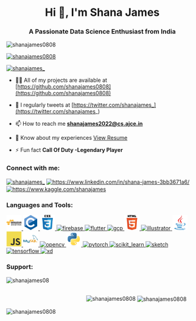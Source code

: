 <h1 align="center">Hi 👋, I'm Shana James</h1>
<h3 align="center">A Passionate Data Science Enthusiast from India</h3>

<p align="left"> <img src="https://komarev.com/ghpvc/?username=shanajames0808&label=Profile%20views&color=0e75b6&style=flat" alt="shanajames0808" /> </p>

<p align="left"> <a href="https://github.com/ryo-ma/github-profile-trophy"><img src="https://github-profile-trophy.vercel.app/?username=shanajames0808" alt="shanajames0808" /></a> </p>

<p align="left"> <a href="https://twitter.com/shanajames_" target="blank"><img src="https://img.shields.io/twitter/follow/shanajames_?logo=twitter&style=for-the-badge" alt="shanajames_" /></a> </p>

- 👨‍💻 All of my projects are available at [https://github.com/shanajames0808](https://github.com/shanajames0808)

- 📝 I regularly tweets at [https://twitter.com/shanajames_](https://twitter.com/shanajames_)

- 📫 How to reach me **shanajames2022@cs.ajce.in**

- 📄 Know about my experiences [View Resume](https://drive.google.com/file/d/1y6j33sGxyWBxk0okcOLVIYQh28Ufjof0/view?usp=sharing)

- ⚡ Fun fact **Call Of Duty -Legendary Player**

<h3 align="left">Connect with me:</h3>
<p align="left">
<a href="https://twitter.com/shanajames_" target="blank"><img align="center" src="https://raw.githubusercontent.com/rahuldkjain/github-profile-readme-generator/neutral-icons/src/images/icons/Social/twitter.svg" alt="shanajames_" height="30" width="40" /></a>
<a href="https://linkedin.com/in/https://www.linkedin.com/in/shana-james-3bb3671a6/" target="blank"><img align="center" src="https://raw.githubusercontent.com/rahuldkjain/github-profile-readme-generator/neutral-icons/src/images/icons/Social/linked-in-alt.svg" alt="https://www.linkedin.com/in/shana-james-3bb3671a6/" height="30" width="40" /></a>
<a href="https://kaggle.com/https://www.kaggle.com/shanajames" target="blank"><img align="center" src="https://raw.githubusercontent.com/rahuldkjain/github-profile-readme-generator/neutral-icons/src/images/icons/Social/kaggle.svg" alt="https://www.kaggle.com/shanajames" height="30" width="40" /></a>
</p>

<h3 align="left">Languages and Tools:</h3>
<p align="left"> <a href="https://aws.amazon.com" target="_blank"> <img src="https://raw.githubusercontent.com/devicons/devicon/master/icons/amazonwebservices/amazonwebservices-original-wordmark.svg" alt="aws" width="40" height="40"/> </a> <a href="https://www.cprogramming.com/" target="_blank"> <img src="https://raw.githubusercontent.com/devicons/devicon/master/icons/c/c-original.svg" alt="c" width="40" height="40"/> </a> <a href="https://www.w3schools.com/css/" target="_blank"> <img src="https://raw.githubusercontent.com/devicons/devicon/master/icons/css3/css3-original-wordmark.svg" alt="css3" width="40" height="40"/> </a> <a href="https://firebase.google.com/" target="_blank"> <img src="https://www.vectorlogo.zone/logos/firebase/firebase-icon.svg" alt="firebase" width="40" height="40"/> </a> <a href="https://flutter.dev" target="_blank"> <img src="https://www.vectorlogo.zone/logos/flutterio/flutterio-icon.svg" alt="flutter" width="40" height="40"/> </a> <a href="https://cloud.google.com" target="_blank"> <img src="https://www.vectorlogo.zone/logos/google_cloud/google_cloud-icon.svg" alt="gcp" width="40" height="40"/> </a> <a href="https://www.w3.org/html/" target="_blank"> <img src="https://raw.githubusercontent.com/devicons/devicon/master/icons/html5/html5-original-wordmark.svg" alt="html5" width="40" height="40"/> </a> <a href="https://www.adobe.com/in/products/illustrator.html" target="_blank"> <img src="https://www.vectorlogo.zone/logos/adobe_illustrator/adobe_illustrator-icon.svg" alt="illustrator" width="40" height="40"/> </a> <a href="https://www.java.com" target="_blank"> <img src="https://raw.githubusercontent.com/devicons/devicon/master/icons/java/java-original.svg" alt="java" width="40" height="40"/> </a> <a href="https://developer.mozilla.org/en-US/docs/Web/JavaScript" target="_blank"> <img src="https://raw.githubusercontent.com/devicons/devicon/master/icons/javascript/javascript-original.svg" alt="javascript" width="40" height="40"/> </a> <a href="https://www.mysql.com/" target="_blank"> <img src="https://raw.githubusercontent.com/devicons/devicon/master/icons/mysql/mysql-original-wordmark.svg" alt="mysql" width="40" height="40"/> </a> <a href="https://opencv.org/" target="_blank"> <img src="https://www.vectorlogo.zone/logos/opencv/opencv-icon.svg" alt="opencv" width="40" height="40"/> </a> <a href="https://www.python.org" target="_blank"> <img src="https://raw.githubusercontent.com/devicons/devicon/master/icons/python/python-original.svg" alt="python" width="40" height="40"/> </a> <a href="https://pytorch.org/" target="_blank"> <img src="https://www.vectorlogo.zone/logos/pytorch/pytorch-icon.svg" alt="pytorch" width="40" height="40"/> </a> <a href="https://scikit-learn.org/" target="_blank"> <img src="https://upload.wikimedia.org/wikipedia/commons/0/05/Scikit_learn_logo_small.svg" alt="scikit_learn" width="40" height="40"/> </a> <a href="https://www.sketch.com/" target="_blank"> <img src="https://www.vectorlogo.zone/logos/sketchapp/sketchapp-icon.svg" alt="sketch" width="40" height="40"/> </a> <a href="https://www.tensorflow.org" target="_blank"> <img src="https://www.vectorlogo.zone/logos/tensorflow/tensorflow-icon.svg" alt="tensorflow" width="40" height="40"/> </a> <a href="https://www.adobe.com/products/xd.html" target="_blank"> <img src="https://cdn.worldvectorlogo.com/logos/adobe-xd.svg" alt="xd" width="40" height="40"/> </a> </p>

<h3 align="left">Support:</h3>
<p><a href="https://www.buymeacoffee.com/shanajames08"> <img align="left" src="https://cdn.buymeacoffee.com/buttons/v2/default-yellow.png" height="50" width="210" alt="shanajames08" /></a></p><br><br>

<p><img align="left" src="https://github-readme-stats.vercel.app/api/top-langs?username=shanajames0808&show_icons=true&locale=en&layout=compact" alt="shanajames0808" /></p>

<p>&nbsp;<img align="center" src="https://github-readme-stats.vercel.app/api?username=shanajames0808&show_icons=true&locale=en" alt="shanajames0808" /></p>

<p><img align="center" src="https://github-readme-streak-stats.herokuapp.com/?user=shanajames0808&" alt="shanajames0808" /></p>

